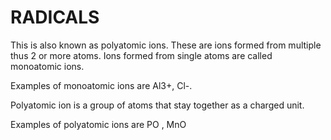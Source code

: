 # RADICALS

This is also known as polyatomic ions. These are ions formed from multiple thus 2 or more atoms. Ions formed from single atoms are called monoatomic ions.

Examples of monoatomic ions are Al3+, Cl-.

Polyatomic ion is a group of atoms that stay together as a charged unit.

Examples of polyatomic ions are PO   , MnO

